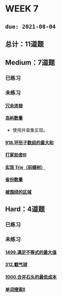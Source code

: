 # WEEK 7
## `due: 2021-08-04`
## 总计：11道题


## Medium：7道题
### 已练习

### 未练习
#### [冗余连接](https://leetcode-cn.com/problems/redundant-connection/)
#### [岛屿数量](https://leetcode-cn.com/problems/number-of-islands/)
* 使用并查集实现。
#### [918.环形子数组的最大和](https://leetcode-cn.com/problems/maximum-sum-circular-subarray/)
#### [打家劫舍Ⅲ](https://leetcode-cn.com/problems/house-robber-iii/)
#### [实现 Trie（前缀树）](https://leetcode-cn.com/problems/implement-trie-prefix-tree/)
#### [省份数量](https://leetcode-cn.com/problems/number-of-provinces/)
#### [被围绕的区域](https://leetcode-cn.com/problems/surrounded-regions/)


## Hard：4道题
### 已练习


### 未练习
#### [1499.满足不等式的最大值](https://leetcode-cn.com/problems/max-value-of-equation/)
#### [312.戳气球](https://leetcode-cn.com/problems/burst-balloons/)
#### [1000.合并石头的最低成本](https://leetcode-cn.com/problems/minimum-cost-to-merge-stones/)
#### [单词搜索Ⅱ](https://leetcode-cn.com/problems/word-search-ii/)
